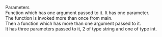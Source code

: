 Parameters  
Function which has one argument passed to it. It has one parameter.  
The function is invoked more than once from main.  
Then a function which has more than one argument passed to it.  
It has three parameters passed to it, 2 of type string and one of type int.
